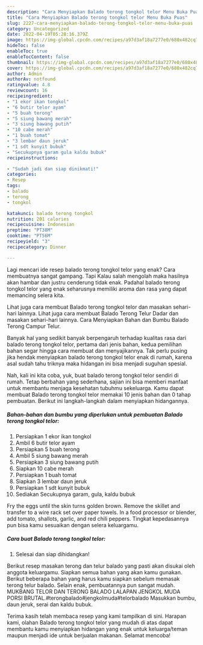 ```yaml
---
description: "Cara Menyiapkan Balado terong tongkol telor Menu Buka Puas"
title: "Cara Menyiapkan Balado terong tongkol telor Menu Buka Puas"
slug: 2227-cara-menyiapkan-balado-terong-tongkol-telor-menu-buka-puas
category: Uncategorized
date: 2022-04-19T05:28:16.379Z
image: https://img-global.cpcdn.com/recipes/a97d3af18a7277e0/680x482cq70/balado-terong-tongkol-telor-foto-resep-utama.jpg
hideToc: false
enableToc: true
enableTocContent: false
thumbnail: https://img-global.cpcdn.com/recipes/a97d3af18a7277e0/680x482cq70/balado-terong-tongkol-telor-foto-resep-utama.jpg
cover: https://img-global.cpcdn.com/recipes/a97d3af18a7277e0/680x482cq70/balado-terong-tongkol-telor-foto-resep-utama.jpg
author: Admin
authorAv: notfound
ratingvalue: 4.8
reviewcount: 16
recipeingredient:
- "1 ekor ikan tongkol"
- "6 butir telor ayam"
- "5 buah terong"
- "5 siung bawang merah"
- "3 siung bawang putih"
- "10 cabe merah"
- "1 buah tomat"
- "3 lembar daun jeruk"
- "1 sdt kunyit bubuk"
- "Secukupnya garam gula kaldu bubuk"
recipeinstructions:

- "Sudah jadi dan siap dinikmati!"
categories:
- Resep
tags:
- balado
- terong
- tongkol

katakunci: balado terong tongkol 
nutrition: 201 calories
recipecuisine: Indonesian
preptime: "PT38M"
cooktime: "PT56M"
recipeyield: "3"
recipecategory: Dinner

---
```



Lagi mencari ide resep balado terong tongkol telor yang enak? Cara membuatnya sangat gampang. Tapi Kalau salah mengolah maka hasilnya akan hambar dan justru cenderung tidak enak. Padahal balado terong tongkol telor yang enak seharusnya memiliki aroma dan rasa yang dapat memancing selera kita.


Lihat juga cara membuat Balado terong tongkol telor dan masakan sehari-hari lainnya. Lihat juga cara membuat Balado Terong Telur Dadar dan masakan sehari-hari lainnya. Cara Menyiapkan Bahan dan Bumbu Balado Terong Campur Telur.

Banyak hal yang sedikit banyak berpengaruh terhadap kualitas rasa dari balado terong tongkol telor, pertama dari jenis bahan, kedua pemilihan bahan segar hingga cara membuat dan menyajikannya. Tak perlu pusing jika hendak menyiapkan balado terong tongkol telor enak di rumah, karena asal sudah tahu triknya maka hidangan ini bisa menjadi suguhan spesial.


Nah, kali ini kita coba, yuk, buat balado terong tongkol telor sendiri di rumah. Tetap berbahan yang sederhana, sajian ini bisa memberi manfaat untuk membantu menjaga kesehatan tubuhmu sekeluarga. Kamu dapat membuat Balado terong tongkol telor memakai 10 jenis bahan dan 0 tahap pembuatan. Berikut ini langkah-langkah dalam menyiapkan hidangannya.

<!--inarticleads1-->

##### Bahan-bahan dan bumbu yang diperlukan untuk pembuatan Balado terong tongkol telor:

1. Persiapkan 1 ekor ikan tongkol
1. Ambil 6 butir telor ayam
1. Persiapkan 5 buah terong
1. Ambil 5 siung bawang merah
1. Persiapkan 3 siung bawang putih
1. Siapkan 10 cabe merah
1. Persiapkan 1 buah tomat
1. Siapkan 3 lembar daun jeruk
1. Persiapkan 1 sdt kunyit bubuk
1. Sediakan Secukupnya garam, gula, kaldu bubuk


Fry the eggs until the skin turns golden brown. Remove the skillet and transfer to a wire rack set over paper towels. In a food processor or blender, add tomato, shallots, garlic, and red chili peppers. Tingkat kepedasannya pun bisa kamu sesuaikan dengan selera keluargamu. 

<!--inarticleads2-->

##### Cara buat Balado terong tongkol telor:


1. Selesai dan siap dihidangkan!

Berikut resep masakan terong dan telur balado yang pasti akan disukai oleh anggota keluargamu. Siapkan semua bahan yang akan kamu gunakan. Berikut beberapa bahan yang harus kamu siapkan sebelum memasak terong telur balado. Selain enak, pembuatannya pun sangat mudah. MUKBANG TELOR DAN TERONG BALADO LALAPAN JENGKOL MUDA PORSI BRUTAL.#terongbalado#jengkolmuda#telorbalado Masukkan bumbu, daun jeruk, serai dan kaldu bubuk. 

Terima kasih telah membaca resep yang kami tampilkan di sini. Harapan kami, olahan Balado terong tongkol telor yang mudah di atas dapat membantu kamu menyiapkan hidangan yang enak untuk keluarga/teman maupun menjadi ide untuk berjualan makanan. Selamat mencoba!
